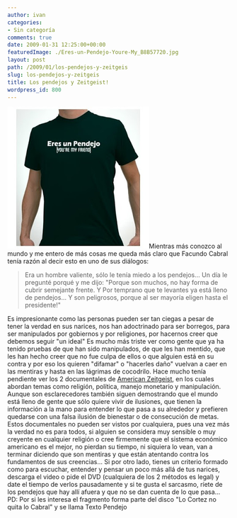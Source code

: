 ```yaml
---
author: ivan
categories:
- Sin categoría
comments: true
date: 2009-01-31 12:25:00+00:00
featuredImage: ./Eres-un-Pendejo-Youre-My_B8B57720.jpg
layout: post
path: /2009/01/los-pendejos-y-zeitgeis
slug: los-pendejos-y-zeitgeis
title: Los pendejos y Zeitgeist!
wordpress_id: 800
---
```


[![](./Eres-un-Pendejo-Youre-My_B8B57720.jpg)](https://2.bp.blogspot.com/_T2UWuNJg3dQ/SYP_MYe3eQI/AAAAAAAABVA/MkgKx4EA3Ao/s1600-h/Eres-un-Pendejo-Youre-My_B8B57720.jpg)Mientras más conozco al mundo y me entero de más cosas me queda más claro que Facundo Cabral tenía razón al decir esto en uno de sus diálogos:

<blockquote>Era un hombre valiente, sólo le tenía miedo a los pendejos... Un día le pregunté porqué y me dijo: "Porque son muchos, no hay forma de cubrir semejante frente.  Y Por temprano que te levantes ya está lleno de pendejos... Y son peligrosos, porque al ser mayoría eligen hasta el presidente!"</blockquote>

Es impresionante como las personas pueden ser tan ciegas a pesar de tener la verdad en sus narices, nos han adoctrinado para ser borregos, para ser manipulados por gobiernos y por religiones, por hacernos creer que debemos seguir "un ideal"
Es mucho más triste ver como gente que ya ha tenido pruebas de que han sido manipulados, de que les han mentido, que les han hecho creer que no fue culpa de ellos o que alguien está en su contra y por eso los quieren "difamar" o "hacerles daño" vuelvan a caer en las mentiras y hasta en las lágrimas de cocodrilo.
Hace mucho tenía pendiente ver los 2 documentales de [American Zeitgeist](https://www.zeitgeistmovie.com/), en los cuales abordan temas como religión, política, manejo monetario y manipulación. Aunque son esclarecedores también siguen demostrando que el mundo está lleno de gente que sólo quiere vivir de ilusiones, que tienen la información a la mano para entender lo que pasa a su alrededor y prefieren quedarse con una falsa ilusión de bienestar o de consecución de metas.
Estos documentales no pueden ser vistos por cualquiera, pues una vez más la verdad no es para todos, si alguien se considera muy sensible o muy creyente en cualquier religión o cree firmemente que el sistema económico americano es el mejor, no pierdan su tiempo, ni siquiera lo vean, van a terminar diciendo que son mentiras y que están atentando contra los fundamentos de sus creencias...
Si por otro lado, tienes un criterio formado como para escuchar, entender y pensar un poco más allá de tus narices, descarga el video o pide el DVD (cualquiera de los 2 métodos es legal) y date el tiempo de verlos pausadamente y si te gusta el sarcasmo, ríete de los pendejos que hay allí afuera y que no se dan cuenta de lo que pasa...
PD: Por si les interesa el fragmento forma parte del disco "Lo Cortez no quita lo Cabral" y se llama Texto Pendejo
